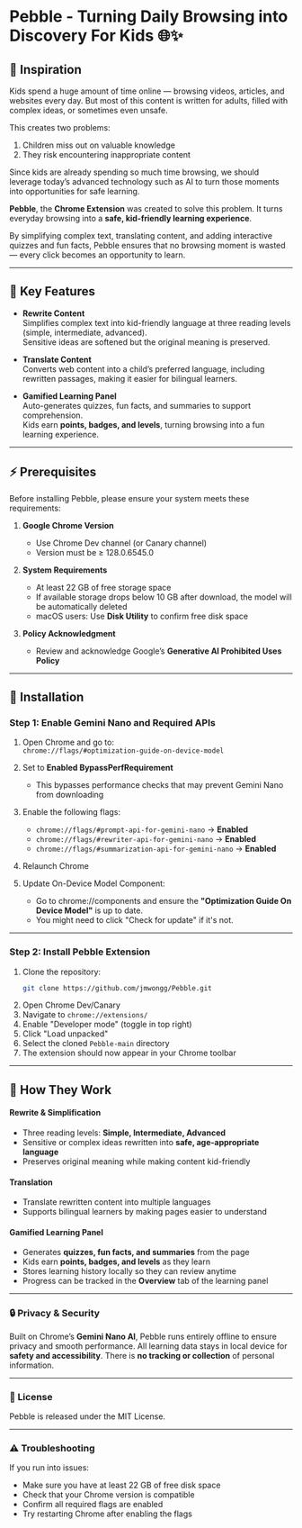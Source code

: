 # Pebble - Turning Daily Browsing into Discovery For Kids  🌐✨

## 🌟 Inspiration
Kids spend a huge amount of time online — browsing videos, articles, and websites every day.
But most of this content is written for adults, filled with complex ideas, or sometimes even unsafe.

This creates two problems:
1. Children miss out on valuable knowledge
2. They risk encountering inappropriate content

Since kids are already spending so much time browsing, we should leverage today’s advanced technology such as AI to turn those moments into opportunities for safe learning. 

**Pebble**, the **Chrome Extension** was created to solve this problem. It turns everyday browsing into a **safe, kid-friendly learning experience**. 

By simplifying complex text, translating content, and adding interactive quizzes and fun facts, Pebble ensures that no browsing moment is wasted — every click becomes an opportunity to learn.  

---

## 📖 Key Features
- **Rewrite Content**  
  Simplifies complex text into kid-friendly language at three reading levels (simple, intermediate, advanced).  
  Sensitive ideas are softened but the original meaning is preserved.  

- **Translate Content**  
  Converts web content into a child’s preferred language, including rewritten passages, making it easier for bilingual learners.  

- **Gamified Learning Panel**  
  Auto-generates quizzes, fun facts, and summaries to support comprehension.  
  Kids earn **points, badges, and levels**, turning browsing into a fun learning experience.  
---

## ⚡ Prerequisites

Before installing Pebble, please ensure your system meets these requirements:

1. **Google Chrome Version**
   - Use Chrome Dev channel (or Canary channel)  
   - Version must be ≥ 128.0.6545.0  

2. **System Requirements**
   - At least 22 GB of free storage space  
   - If available storage drops below 10 GB after download, the model will be automatically deleted  
   - macOS users: Use **Disk Utility** to confirm free disk space  

3. **Policy Acknowledgment**
   - Review and acknowledge Google’s **Generative AI Prohibited Uses Policy**  

---

## 🚀 Installation

### Step 1: Enable Gemini Nano and Required APIs

1. Open Chrome and go to:  
   `chrome://flags/#optimization-guide-on-device-model`  
2. Set to **Enabled BypassPerfRequirement**  
   - This bypasses performance checks that may prevent Gemini Nano from downloading  

3. Enable the following flags:  
   - `chrome://flags/#prompt-api-for-gemini-nano` → **Enabled**  
   - `chrome://flags/#rewriter-api-for-gemini-nano` → **Enabled**  
   - `chrome://flags/#summarization-api-for-gemini-nano` → **Enabled**
4. Relaunch Chrome
5. Update On-Device Model Component:
   - Go to chrome://components and ensure the **"Optimization Guide On Device Model"** is up to date.
   - You might need to click "Check for update" if it's not. 

---

### Step 2: Install Pebble Extension

1. Clone the repository:
   ```bash
   git clone https://github.com/jmwongg/Pebble.git
   ```
2. Open Chrome Dev/Canary
3. Navigate to `chrome://extensions/`
4. Enable "Developer mode" (toggle in top right)
5. Click "Load unpacked"
6. Select the cloned `Pebble-main` directory
7. The extension should now appear in your Chrome toolbar

---

## 🧭 How They Work

#### Rewrite & Simplification
 - Three reading levels: **Simple, Intermediate, Advanced**  
 - Sensitive or complex ideas rewritten into **safe, age-appropriate language**  
 - Preserves original meaning while making content kid-friendly  

#### Translation
- Translate rewritten content into multiple languages  
- Supports bilingual learners by making pages easier to understand  

#### Gamified Learning Panel
- Generates **quizzes, fun facts, and summaries** from the page  
- Kids earn **points, badges, and levels** as they learn  
- Stores learning history locally so they can review anytime  
- Progress can be tracked in the **Overview** tab of the learning panel

---

### 🔒 Privacy & Security
Built on Chrome’s **Gemini Nano AI**, Pebble runs entirely offline to ensure privacy and smooth performance. All learning data stays in local device for **safety and accessibility**. There is **no tracking or collection** of personal information.

---

### 📝 License
Pebble is released under the MIT License.

---

### ⚠️ Troubleshooting
If you run into issues:
- Make sure you have at least 22 GB of free disk space
- Check that your Chrome version is compatible
- Confirm all required flags are enabled
- Try restarting Chrome after enabling the flags
